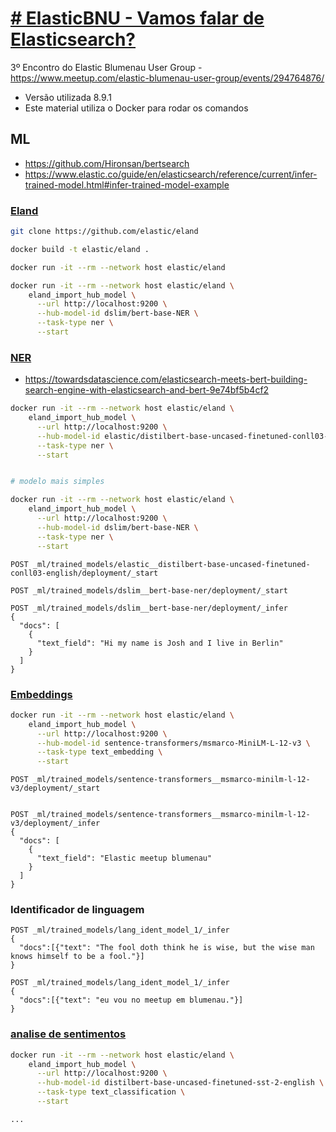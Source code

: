 # [# ElasticBNU - Vamos falar de Elasticsearch?](/kibana/elastic-bnu/2023-08-30/README.md)
3º Encontro do Elastic Blumenau User Group - https://www.meetup.com/elastic-blumenau-user-group/events/294764876/
- Versão utilizada 8.9.1
- Este material utiliza o Docker para rodar os comandos

## ML
- https://github.com/Hironsan/bertsearch
- https://www.elastic.co/guide/en/elasticsearch/reference/current/infer-trained-model.html#infer-trained-model-example

### [Eland](https://www.elastic.co/guide/en/elasticsearch/client/eland/current/machine-learning.html)

```bash
git clone https://github.com/elastic/eland

docker build -t elastic/eland .

docker run -it --rm --network host elastic/eland

docker run -it --rm --network host elastic/eland \
    eland_import_hub_model \
      --url http://localhost:9200 \
      --hub-model-id dslim/bert-base-NER \
      --task-type ner \
      --start
```
### [NER](https://www.elastic.co/blog/how-to-deploy-nlp-named-entity-recognition-ner-example)

- https://towardsdatascience.com/elasticsearch-meets-bert-building-search-engine-with-elasticsearch-and-bert-9e74bf5b4cf2

```bash
docker run -it --rm --network host elastic/eland \
    eland_import_hub_model \
      --url http://localhost:9200 \
      --hub-model-id elastic/distilbert-base-uncased-finetuned-conll03-english \
      --task-type ner \
      --start


# modelo mais simples

docker run -it --rm --network host elastic/eland \
    eland_import_hub_model \
      --url http://localhost:9200 \
      --hub-model-id dslim/bert-base-NER \
      --task-type ner \
      --start
```

```http
POST _ml/trained_models/elastic__distilbert-base-uncased-finetuned-conll03-english/deployment/_start

POST _ml/trained_models/dslim__bert-base-ner/deployment/_start

POST _ml/trained_models/dslim__bert-base-ner/deployment/_infer
{
  "docs": [
    {
      "text_field": "Hi my name is Josh and I live in Berlin"
    }
  ]
}
```

### [Embeddings](https://www.elastic.co/blog/how-to-deploy-nlp-text-embeddings-and-vector-search)

```bash
docker run -it --rm --network host elastic/eland \
    eland_import_hub_model \
      --url http://localhost:9200 \
      --hub-model-id sentence-transformers/msmarco-MiniLM-L-12-v3 \
      --task-type text_embedding \
      --start
```

```http
POST _ml/trained_models/sentence-transformers__msmarco-minilm-l-12-v3/deployment/_start


POST _ml/trained_models/sentence-transformers__msmarco-minilm-l-12-v3/deployment/_infer
{
  "docs": [
    {
      "text_field": "Elastic meetup blumenau"
    }
  ]
}
```


### Identificador de linguagem
```http
POST _ml/trained_models/lang_ident_model_1/_infer
{
  "docs":[{"text": "The fool doth think he is wise, but the wise man knows himself to be a fool."}]
}

POST _ml/trained_models/lang_ident_model_1/_infer
{
  "docs":[{"text": "eu vou no meetup em blumenau."}]
}
```

### [analise de sentimentos](https://www.elastic.co/blog/how-to-deploy-nlp-sentiment-analysis-example)
```bash
docker run -it --rm --network host elastic/eland \
    eland_import_hub_model \
      --url http://localhost:9200 \
      --hub-model-id distilbert-base-uncased-finetuned-sst-2-english \
      --task-type text_classification \
      --start
```

```http
...
```